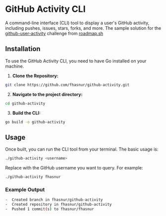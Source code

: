# GitHub Activity CLI

A command-line interface (CLI) tool to display a user's GitHub activity, including pushes, issues, stars, forks, and more. The sample solution for the [github-user-activity](https://roadmap.sh/projects/github-user-activity) challenge from [roadmap.sh](https://roadmap.sh/)

## Installation

To use the GitHub Activity CLI, you need to have Go installed on your machine.

1. **Clone the Repository:**
```bash
git clone https://github.com/fhasnur/github-activity.git
```

2. **Navigate to the project directory:**
```bash
cd github-activity
```

3. **Build the CLI:**
```bash
go build -o github-activity
```

## Usage

Once built, you can run the CLI tool from your terminal. The basic usage is:
```bash
./github-activity <username>

```

Replace <username> with the GitHub username you want to query. For example:
```bash
./github-activity fhasnur
``` 

### Example Output

```bash
-  Created branch in fhasnur/github-activity
-  Created repository in fhasnur/github-activity
-  Pushed 1 commit(s) to fhasnur/fhasnur
```